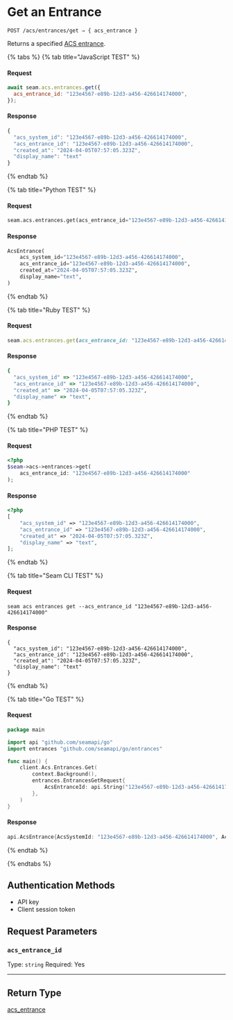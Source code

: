 # Get an Entrance

```
POST /acs/entrances/get ⇒ { acs_entrance }
```

Returns a specified [ACS entrance](../../../capability-guides/access-systems/retrieving-entrance-details.md).

{% tabs %}
{% tab title="JavaScript TEST" %}
#### Request

```javascript
await seam.acs.entrances.get({
  acs_entrance_id: "123e4567-e89b-12d3-a456-426614174000",
});
```

#### Response

```javascript
{
  "acs_system_id": "123e4567-e89b-12d3-a456-426614174000",
  "acs_entrance_id": "123e4567-e89b-12d3-a456-426614174000",
  "created_at": "2024-04-05T07:57:05.323Z",
  "display_name": "text"
}
```
{% endtab %}

{% tab title="Python TEST" %}
#### Request

```python
seam.acs.entrances.get(acs_entrance_id="123e4567-e89b-12d3-a456-426614174000")
```

#### Response

```python
AcsEntrance(
    acs_system_id="123e4567-e89b-12d3-a456-426614174000",
    acs_entrance_id="123e4567-e89b-12d3-a456-426614174000",
    created_at="2024-04-05T07:57:05.323Z",
    display_name="text",
)
```
{% endtab %}

{% tab title="Ruby TEST" %}
#### Request

```ruby
seam.acs.entrances.get(acs_entrance_id: "123e4567-e89b-12d3-a456-426614174000")
```

#### Response

```ruby
{
  "acs_system_id" => "123e4567-e89b-12d3-a456-426614174000",
  "acs_entrance_id" => "123e4567-e89b-12d3-a456-426614174000",
  "created_at" => "2024-04-05T07:57:05.323Z",
  "display_name" => "text",
}
```
{% endtab %}

{% tab title="PHP TEST" %}
#### Request

```php
<?php
$seam->acs->entrances->get(
    acs_entrance_id: "123e4567-e89b-12d3-a456-426614174000"
);
```

#### Response

```php
<?php
[
    "acs_system_id" => "123e4567-e89b-12d3-a456-426614174000",
    "acs_entrance_id" => "123e4567-e89b-12d3-a456-426614174000",
    "created_at" => "2024-04-05T07:57:05.323Z",
    "display_name" => "text",
];
```
{% endtab %}

{% tab title="Seam CLI TEST" %}
#### Request

```seam_cli
seam acs entrances get --acs_entrance_id "123e4567-e89b-12d3-a456-426614174000"
```

#### Response

```seam_cli
{
  "acs_system_id": "123e4567-e89b-12d3-a456-426614174000",
  "acs_entrance_id": "123e4567-e89b-12d3-a456-426614174000",
  "created_at": "2024-04-05T07:57:05.323Z",
  "display_name": "text"
}
```
{% endtab %}

{% tab title="Go TEST" %}
#### Request

```go
package main

import api "github.com/seamapi/go"
import entrances "github.com/seamapi/go/entrances"

func main() {
	client.Acs.Entrances.Get(
		context.Background(),
		entrances.EntrancesGetRequest{
			AcsEntranceId: api.String("123e4567-e89b-12d3-a456-426614174000"),
		},
	)
}
```

#### Response

```go
api.AcsEntrance{AcsSystemId: "123e4567-e89b-12d3-a456-426614174000", AcsEntranceId: "123e4567-e89b-12d3-a456-426614174000", CreatedAt: "2024-04-05T07:57:05.323Z", DisplayName: "text"}
```
{% endtab %}

{% endtabs %}

## Authentication Methods

- API key
- Client session token

## Request Parameters

### `acs_entrance_id`

Type: `string`
Required: Yes



***

## Return Type

[acs\_entrance](./)
